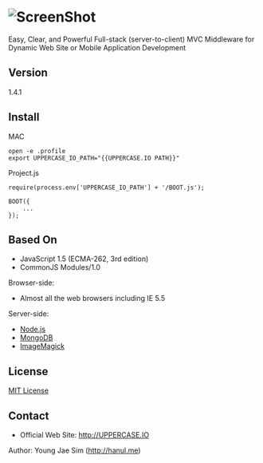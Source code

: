 ![ScreenShot](https://raw.githubusercontent.com/UPPERCASEIO/UPPERCASE.IO/master/LOGO.png)
=========
Easy, Clear, and Powerful Full-stack (server-to-client) MVC Middleware for Dynamic Web Site or Mobile Application Development

Version
-------
1.4.1

Install
-------
MAC
```
open -e .profile
export UPPERCASE_IO_PATH="{{UPPERCASE.IO PATH}}"
```

Project.js
```
require(process.env['UPPERCASE_IO_PATH'] + '/BOOT.js');

BOOT({
	...
});
```

Based On
--------
- JavaScript 1.5 (ECMA-262, 3rd edition)
- CommonJS Modules/1.0

Browser-side:
- Almost all the web browsers including IE 5.5

Server-side:
- [Node.js](http://nodejs.org)
- [MongoDB](http://www.mongodb.org)
- [ImageMagick](http://www.imagemagick.org)

License
-------
[MIT License](https://github.com/UPPERCASEIO/UPPERCASE.IO/blob/master/LICENSE)

Contact
-------
- Official Web Site: http://UPPERCASE.IO

Author: Young Jae Sim (http://hanul.me)
